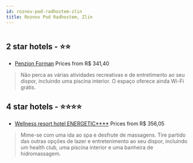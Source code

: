 ```yaml
---
id: roznov-pod-radhostem-zlin
title: Roznov Pod Radhostem, Zlin
---
```


<center><img src="https://i.travelapi.com/hotels/40000000/39300000/39299900/39299807/fdcebfc0_z.jpg" alt="" /></center>


##  2 star hotels - ⭐️⭐️

-    [Penzion Forman](https://www.hurb.com/br/aud/https://www.hurb.com/br/hotels/roznov-pod-radhostem/penzion-forman-HT-7Z54?cmp=18055) Prices from R$ 341,40
   > Não perca as várias atividades recreativas e de entretimento ao seu dispor, incluindo uma piscina interior. O espaço oferece ainda Wi-Fi grátis.

##  4 star hotels - ⭐️⭐️⭐️⭐️

-    [Wellness resort hotel ENERGETIC****](https://www.hurb.com/br/aud/https://www.hurb.com/br/hotels/roznov-pod-radhostem/wellness-resort-hotel-energetic-HT-4RBG?cmp=18055) Prices from R$ 356,05
   > Mime-se com uma ida ao spa e desfrute de massagens. Tire partido das outras opções de lazer e entretenimento ao seu dispor, incluindo um health club, uma piscina interior e uma banheira de hidromassagem.
